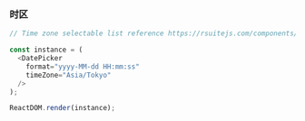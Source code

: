 ### 时区

<!--start-code-->

```js
// Time zone selectable list reference https://rsuitejs.com/components/date-picker#Time%20Zone%20List

const instance = (
  <DatePicker
    format="yyyy-MM-dd HH:mm:ss"
    timeZone="Asia/Tokyo"
  />
);

ReactDOM.render(instance);
```

<!--end-code-->
